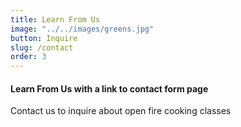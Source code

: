 ```yaml
---
title: Learn From Us
image: "../../images/greens.jpg"
button: Inquire
slug: /contact
order: 3
---
```


#### Learn From Us with a link to contact form page

Contact us to inquire about open fire cooking classes
